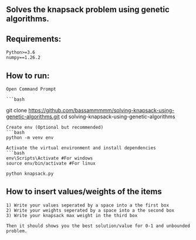 ## Solves the knapsack problem using genetic algorithms.

## Requirements:
    Python>=3.6
    numpy==1.26.2

## How to run:
    Open Command Prompt

    ```bash
git clone https://github.com/bassammmmm/solving-knapsack-using-genetic-algorithms.git
cd solving-knapsack-using-genetic-algorithms

    Create env (Optional but recommended)
    ```bash
    python -m venv env
    
    Activate the virtual environment and install dependencies
    ```bash
    env\Scripts\Activate #For windows
    source env/bin/activate #For linux

    python knapsack.py

## How to insert values/weights of the items
    1) Write your values seperated by a space into a the first box
    2) Write your weights seperated by a space into a the second box
    3) Write your knapsack max weight in the third box

    Then it should shows you the best solution/value for 0-1 and unbounded problem.
